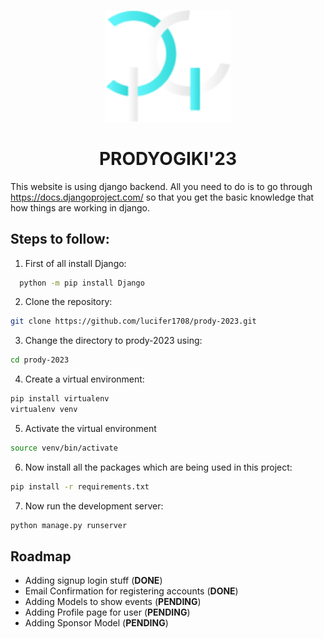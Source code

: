 <p align='center'>
<img width="200" src="static/images/prody1.png" alt="Material Bread logo">
</p>
<h1 align='center'>PRODYOGIKI'23</h1>

This website is using django backend. All you need to do is to go through https://docs.djangoproject.com/ so that you get the basic knowledge that how things are working in django.



## Steps to follow:
1. First of all install Django:

```bash
  python -m pip install Django
```
2. Clone the repository:
```bash
git clone https://github.com/lucifer1708/prody-2023.git
```
3. Change the directory to prody-2023 using:
```bash
cd prody-2023
```
4. Create a virtual environment:
```bash
pip install virtualenv
virtualenv venv
```
5. Activate the virtual environment
```bash
source venv/bin/activate
```
6. Now install all the packages which are being used in this project:
```bash
pip install -r requirements.txt
```
7. Now run the development server:
```bash
python manage.py runserver
```




## Roadmap
- Adding signup login stuff (**DONE**)
- Email Confirmation for registering accounts (**DONE**)
- Adding Models to show events (**PENDING**)
- Adding Profile page for user (**PENDING**)
- Adding Sponsor Model (**PENDING**)


